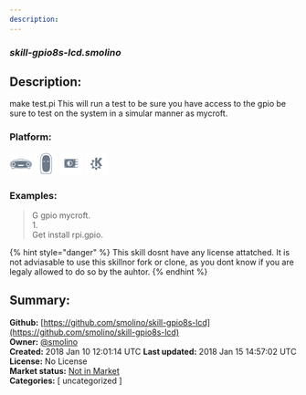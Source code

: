 ```yaml
---
description: 
---
```


### _skill-gpio8s-lcd.smolino_  
## Description:  
make test.pi
This will run a test to be sure you have access to the gpio be sure to test on the system in a simular manner as mycroft.  
  
### Platform:  
 ![Mark I](../.gitbook/assets/mark-1-icon.png)  ![Mark II](../.gitbook/assets/mark-2-icon.png)  ![Picroft](../.gitbook/assets/picroft-icon.png)  ![plasmoid](../.gitbook/assets/kde.png)   
### Examples:  
> G gpio mycroft.  
> 1.  
> Get install rpi.gpio.  
  
{% hint style="danger" %}
This skill dosnt have any license attatched. It is not adviasable to use this skillnor fork or clone, as you dont know if you are legaly allowed to do so by the auhtor.
{% endhint %}
  
## Summary:  
**Github:** [https://github.com/smolino/skill-gpio8s-lcd](https://github.com/smolino/skill-gpio8s-lcd)  
**Owner:** [@smolino](https://github.com/smolino)  
**Created:** 2018 Jan 10 12:01:14 UTC  **Last updated:** 2018 Jan 15 14:57:02 UTC  
**License:** No License  
**Market status:** [Not in Market](https://market.mycroft.ai/skill/)  
**Categories:** [ uncategorized ]   
